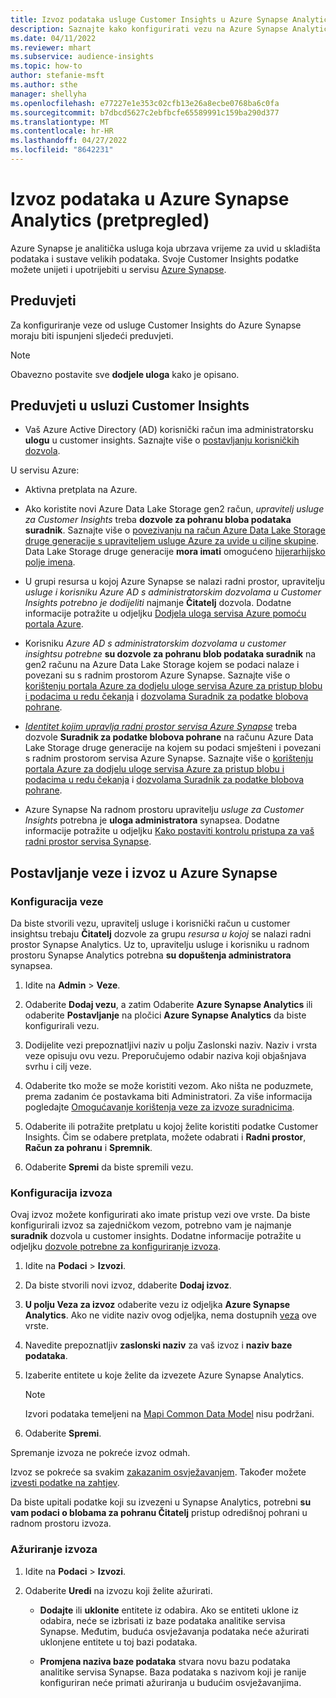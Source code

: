 ```yaml
---
title: Izvoz podataka usluge Customer Insights u Azure Synapse Analytics
description: Saznajte kako konfigurirati vezu na Azure Synapse Analytics.
ms.date: 04/11/2022
ms.reviewer: mhart
ms.subservice: audience-insights
ms.topic: how-to
author: stefanie-msft
ms.author: sthe
manager: shellyha
ms.openlocfilehash: e77227e1e353c02cfb13e26a8ecbe0768ba6c0fa
ms.sourcegitcommit: b7dbcd5627c2ebfbcfe65589991c159ba290d377
ms.translationtype: MT
ms.contentlocale: hr-HR
ms.lasthandoff: 04/27/2022
ms.locfileid: "8642231"
---
```

# <a name="export-data-to-azure-synapse-analytics-preview"></a>Izvoz podataka u Azure Synapse Analytics (pretpregled)

Azure Synapse je analitička usluga koja ubrzava vrijeme za uvid u skladišta podataka i sustave velikih podataka. Svoje Customer Insights podatke možete unijeti i upotrijebiti u servisu [Azure Synapse](/azure/synapse-analytics/overview-what-is).

## <a name="prerequisites"></a>Preduvjeti

Za konfiguriranje veze od usluge Customer Insights do Azure Synapse moraju biti ispunjeni sljedeći preduvjeti.

> [!NOTE]
> Obavezno postavite sve **dodjele uloga** kako je opisano.  

## <a name="prerequisites-in-customer-insights"></a>Preduvjeti u usluzi Customer Insights

* Vaš Azure Active Directory (AD) korisnički račun ima administratorsku **ulogu** u customer insights. Saznajte više o [postavljanju korisničkih dozvola](permissions.md#assign-roles-and-permissions).

U servisu Azure: 

- Aktivna pretplata na Azure.

- Ako koristite novi Azure Data Lake Storage gen2 račun, *upravitelj usluge za Customer Insights* treba **dozvole za pohranu bloba podataka suradnik**. Saznajte više o [povezivanju na račun Azure Data Lake Storage druge generacije s upraviteljem usluge Azure za uvide u ciljne skupine](connect-service-principal.md). Data Lake Storage druge generacije **mora imati** omogućeno [hijerarhijsko polje imena](/azure/storage/blobs/data-lake-storage-namespace).

- U grupi resursa u kojoj Azure Synapse se nalazi radni prostor, upravitelju *usluge i korisniku* *Azure AD s administratorskim dozvolama u Customer Insights potrebno je dodijeliti* najmanje **Čitatelj** dozvola. Dodatne informacije potražite u odjeljku [Dodjela uloga servisa Azure pomoću portala Azure](/azure/role-based-access-control/role-assignments-portal).

- Korisniku *Azure AD s administratorskim dozvolama u customer insightsu potrebne* **su dozvole za pohranu blob podataka suradnik** na gen2 računu na Azure Data Lake Storage kojem se podaci nalaze i povezani su s radnim prostorom Azure Synapse. Saznajte više o [korištenju portala Azure za dodjelu uloge servisa Azure za pristup blobu i podacima u redu čekanja](/azure/storage/common/storage-auth-aad-rbac-portal) i [dozvolama Suradnik za podatke blobova pohrane](/azure/role-based-access-control/built-in-roles#storage-blob-data-contributor).

- *[Identitet kojim upravlja radni prostor servisa Azure Synapse](/azure/synapse-analytics/security/synapse-workspace-managed-identity)* treba dozvole **Suradnik za podatke blobova pohrane** na računu Azure Data Lake Storage druge generacije na kojem su podaci smješteni i povezani s radnim prostorom servisa Azure Synapse. Saznajte više o [korištenju portala Azure za dodjelu uloge servisa Azure za pristup blobu i podacima u redu čekanja](/azure/storage/common/storage-auth-aad-rbac-portal) i [dozvolama Suradnik za podatke blobova pohrane](/azure/role-based-access-control/built-in-roles#storage-blob-data-contributor).

- Azure Synapse Na radnom prostoru upravitelju *usluge za Customer Insights* potrebna je **uloga administratora** synapsea. Dodatne informacije potražite u odjeljku [Kako postaviti kontrolu pristupa za vaš radni prostor servisa Synapse](/azure/synapse-analytics/security/how-to-set-up-access-control).

## <a name="set-up-the-connection-and-export-to-azure-synapse"></a>Postavljanje veze i izvoz u Azure Synapse

### <a name="configure-a-connection"></a>Konfiguracija veze

Da biste stvorili vezu, upravitelj usluge i korisnički račun u customer insightsu trebaju **Čitatelj** dozvole za grupu *resursa u kojoj* se nalazi radni prostor Synapse Analytics. Uz to, upravitelju usluge i korisniku u radnom prostoru Synapse Analytics potrebna **su dopuštenja administratora** synapsea. 

1. Idite na **Admin** > **Veze**.

1. Odaberite **Dodaj vezu**, a zatim Odaberite **Azure Synapse Analytics** ili odaberite **Postavljanje** na pločici **Azure Synapse Analytics** da biste konfigurirali vezu.

1. Dodijelite vezi prepoznatljivi naziv u polju Zaslonski naziv. Naziv i vrsta veze opisuju ovu vezu. Preporučujemo odabir naziva koji objašnjava svrhu i cilj veze.

1. Odaberite tko može se može koristiti vezom. Ako ništa ne poduzmete, prema zadanim će postavkama biti Administratori. Za više informacija pogledajte [Omogućavanje korištenja veze za izvoze suradnicima](connections.md#allow-contributors-to-use-a-connection-for-exports).

1. Odaberite ili potražite pretplatu u kojoj želite koristiti podatke Customer Insights. Čim se odabere pretplata, možete odabrati i **Radni prostor**, **Račun za pohranu** i **Spremnik**.

1. Odaberite **Spremi** da biste spremili vezu.

### <a name="configure-an-export"></a>Konfiguracija izvoza

Ovaj izvoz možete konfigurirati ako imate pristup vezi ove vrste. Da biste konfigurirali izvoz sa zajedničkom vezom, potrebno vam je najmanje **suradnik** dozvola u customer insights. Dodatne informacije potražite u odjeljku [dozvole potrebne za konfiguriranje izvoza](export-destinations.md#set-up-a-new-export).

1. Idite na **Podaci** > **Izvozi**.

1. Da biste stvorili novi izvoz, ddaberite **Dodaj izvoz**.

1. **U polju Veza za izvoz** odaberite vezu iz odjeljka **Azure Synapse Analytics**. Ako ne vidite naziv ovog odjeljka, nema dostupnih [veza](connections.md) ove vrste.

1. Navedite prepoznatljiv **zaslonski naziv** za vaš izvoz i **naziv baze podataka**.

1. Izaberite entitete u koje želite da izvezete Azure Synapse Analytics.
   > [!NOTE]
   > Izvori podataka temeljeni na [Mapi Common Data Model](connect-common-data-model.md) nisu podržani.

2. Odaberite **Spremi**.

Spremanje izvoza ne pokreće izvoz odmah.

Izvoz se pokreće sa svakim [zakazanim osvježavanjem](system.md#schedule-tab). Također možete [izvesti podatke na zahtjev](export-destinations.md#run-exports-on-demand).

Da biste upitali podatke koji su izvezeni u Synapse Analytics, potrebni **su vam podaci o blobama za pohranu Čitatelj** pristup odredišnoj pohrani u radnom prostoru izvoza. 

### <a name="update-an-export"></a>Ažuriranje izvoza

1. Idite na **Podaci** > **Izvozi**.

1. Odaberite **Uredi** na izvozu koji želite ažurirati.

   - **Dodajte** ili **uklonite** entitete iz odabira. Ako se entiteti uklone iz odabira, neće se izbrisati iz baze podataka analitike servisa Synapse. Međutim, buduća osvježavanja podataka neće ažurirati uklonjene entitete u toj bazi podataka.

   - **Promjena naziva baze podataka** stvara novu bazu podataka analitike servisa Synapse. Baza podataka s nazivom koji je ranije konfiguriran neće primati ažuriranja u budućim osvježavanjima.
